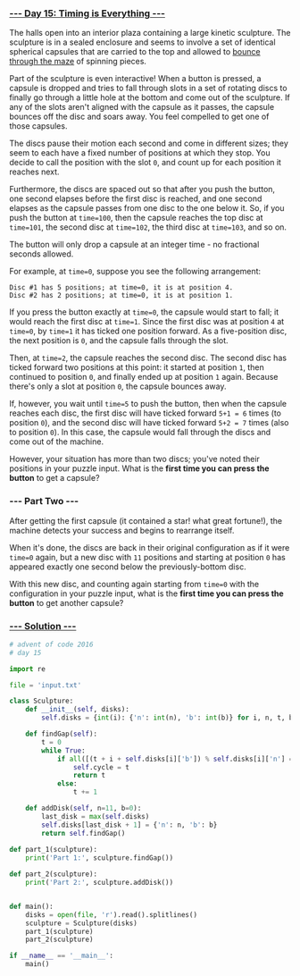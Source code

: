 ### [--- Day 15: Timing is Everything ---](https://adventofcode.com/2016/day/15)

The halls open into an interior plaza containing a large kinetic sculpture. The sculpture is in a sealed enclosure and seems to involve a set of identical spherical capsules that are carried to the top and allowed to [bounce through the maze](https://youtu.be/IxDoO9oODOk?t=177) of spinning pieces.

Part of the sculpture is even interactive! When a button is pressed, a capsule is dropped and tries to fall through slots in a set of rotating discs to finally go through a little hole at the bottom and come out of the sculpture. If any of the slots aren't aligned with the capsule as it passes, the capsule bounces off the disc and soars away. You feel compelled to get one of those capsules.

The discs pause their motion each second and come in different sizes; they seem to each have a fixed number of positions at which they stop. You decide to call the position with the slot `0`, and count up for each position it reaches next.

Furthermore, the discs are spaced out so that after you push the button, one second elapses before the first disc is reached, and one second elapses as the capsule passes from one disc to the one below it. So, if you push the button at `time=100`, then the capsule reaches the top disc at `time=101`, the second disc at `time=102`, the third disc at `time=103`, and so on.

The button will only drop a capsule at an integer time - no fractional seconds allowed.

For example, at `time=0`, suppose you see the following arrangement:

```
Disc #1 has 5 positions; at time=0, it is at position 4.
Disc #2 has 2 positions; at time=0, it is at position 1.
```

If you press the button exactly at `time=0`, the capsule would start to fall; it would reach the first disc at `time=1`. Since the first disc was at position `4` at `time=0`, by `time=1` it has ticked one position forward. As a five-position disc, the next position is `0`, and the capsule falls through the slot.

Then, at `time=2`, the capsule reaches the second disc. The second disc has ticked forward two positions at this point: it started at position `1`, then continued to position `0`, and finally ended up at position `1` again. Because there's only a slot at position `0`, the capsule bounces away.

If, however, you wait until `time=5` to push the button, then when the capsule reaches each disc, the first disc will have ticked forward `5+1 = 6` times (to position `0`), and the second disc will have ticked forward `5+2 = 7` times (also to position `0`). In this case, the capsule would fall through the discs and come out of the machine.

However, your situation has more than two discs; you've noted their positions in your puzzle input. What is the **first time you can press the button** to get a capsule?

### --- Part Two ---

After getting the first capsule (it contained a star! what great fortune!), the machine detects your success and begins to rearrange itself.

When it's done, the discs are back in their original configuration as if it were `time=0` again, but a new disc with `11` positions and starting at position `0` has appeared exactly one second below the previously-bottom disc.

With this new disc, and counting again starting from `time=0` with the configuration in your puzzle input, what is the **first time you can press the button** to get another capsule?

### [--- Solution ---](day-15.py)
```Python
# advent of code 2016
# day 15

import re

file = 'input.txt'

class Sculpture:
    def __init__(self, disks):
        self.disks = {int(i): {'n': int(n), 'b': int(b)} for i, n, t, b in [re.findall('\d+', disk) for disk in disks]}

    def findGap(self):
        t = 0
        while True:
            if all([(t + i + self.disks[i]['b']) % self.disks[i]['n'] == 0 for i in self.disks]):
                self.cycle = t
                return t
            else:
                t += 1

    def addDisk(self, n=11, b=0):
        last_disk = max(self.disks)
        self.disks[last_disk + 1] = {'n': n, 'b': b}
        return self.findGap()
    
def part_1(sculpture):
    print('Part 1:', sculpture.findGap())

def part_2(sculpture):
    print('Part 2:', sculpture.addDisk())


def main():
    disks = open(file, 'r').read().splitlines()
    sculpture = Sculpture(disks)
    part_1(sculpture)
    part_2(sculpture)

if __name__ == '__main__':
    main()
```